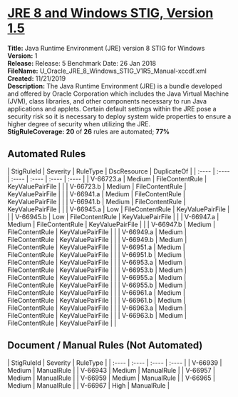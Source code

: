 # [JRE 8 and Windows STIG, Version 1.5](https://github.com/Microsoft/PowerStig/wiki/OracleJRE-8-1.5)

**Title:** Java Runtime Environment (JRE) version 8 STIG for Windows  
**Version:** 1  
**Release:** Release: 5 Benchmark Date: 26 Jan 2018  
**FileName:** U_Oracle_JRE_8_Windows_STIG_V1R5_Manual-xccdf.xml  
**Created:** 11/21/2019  
**Description:** The Java Runtime Environment (JRE) is a bundle developed and offered by Oracle Corporation which includes the Java Virtual Machine (JVM), class libraries, and other components necessary to run Java applications and applets.  Certain default settings within the JRE pose a security risk so it is necessary to deploy system wide properties to ensure a higher degree of security when utilizing the JRE.  
**StigRuleCoverage:** **20** of **26** rules are automated; **77%**  

## Automated Rules

| StigRuleId | Severity | RuleType | DscResource | DuplicateOf |
| :---- | :---- | :---- | :---- | :---- | :---- |
| V-66723.a | Medium | FileContentRule | KeyValuePairFile |  |
| V-66723.b | Medium | FileContentRule | KeyValuePairFile |  |
| V-66941.a | Medium | FileContentRule | KeyValuePairFile |  |
| V-66941.b | Medium | FileContentRule | KeyValuePairFile |  |
| V-66945.a | Low | FileContentRule | KeyValuePairFile |  |
| V-66945.b | Low | FileContentRule | KeyValuePairFile |  |
| V-66947.a | Medium | FileContentRule | KeyValuePairFile |  |
| V-66947.b | Medium | FileContentRule | KeyValuePairFile |  |
| V-66949.a | Medium | FileContentRule | KeyValuePairFile |  |
| V-66949.b | Medium | FileContentRule | KeyValuePairFile |  |
| V-66951.a | Medium | FileContentRule | KeyValuePairFile |  |
| V-66951.b | Medium | FileContentRule | KeyValuePairFile |  |
| V-66953.a | Medium | FileContentRule | KeyValuePairFile |  |
| V-66953.b | Medium | FileContentRule | KeyValuePairFile |  |
| V-66955.a | Medium | FileContentRule | KeyValuePairFile |  |
| V-66955.b | Medium | FileContentRule | KeyValuePairFile |  |
| V-66961.a | Medium | FileContentRule | KeyValuePairFile |  |
| V-66961.b | Medium | FileContentRule | KeyValuePairFile |  |
| V-66963.a | Medium | FileContentRule | KeyValuePairFile |  |
| V-66963.b | Medium | FileContentRule | KeyValuePairFile |  |

## Document / Manual Rules (Not Automated)

| StigRuleId | Severity | RuleType |
| :---- | :---- | :---- | :---- |
| V-66939 | Medium | ManualRule |
| V-66943 | Medium | ManualRule |
| V-66957 | Medium | ManualRule |
| V-66959 | Medium | ManualRule |
| V-66965 | Medium | ManualRule |
| V-66967 | High | ManualRule |
